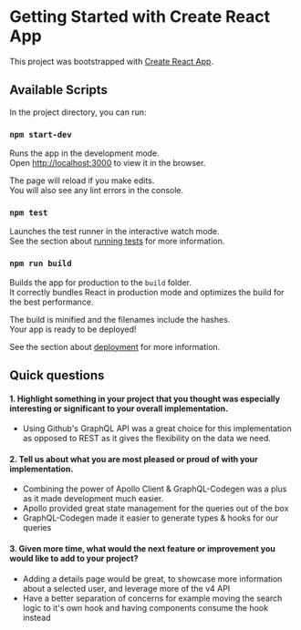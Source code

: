 # Getting Started with Create React App

This project was bootstrapped with [Create React App](https://github.com/facebook/create-react-app).

## Available Scripts

In the project directory, you can run:

### `npm start-dev`

Runs the app in the development mode.\
Open [http://localhost:3000](http://localhost:3000) to view it in the browser.

The page will reload if you make edits.\
You will also see any lint errors in the console.

### `npm test`

Launches the test runner in the interactive watch mode.\
See the section about [running tests](https://facebook.github.io/create-react-app/docs/running-tests) for more information.

### `npm run build`

Builds the app for production to the `build` folder.\
It correctly bundles React in production mode and optimizes the build for the best performance.

The build is minified and the filenames include the hashes.\
Your app is ready to be deployed!

See the section about [deployment](https://facebook.github.io/create-react-app/docs/deployment) for more information.

## Quick questions

#### 1. Highlight something in your project that you thought was especially interesting or significant to your overall implementation.
 - Using Github's GraphQL API was a great choice for this implementation as opposed to REST as it gives the flexibility on the data we need.

#### 2. Tell us about what you are most pleased or proud of with your implementation.
 - Combining the power of Apollo Client & GraphQL-Codegen was a plus as it made development much easier.
 - Apollo provided great state management for the queries out of the box
 - GraphQL-Codegen made it easier to generate types & hooks for our queries
 
#### 3. Given more time, what would the next feature or improvement you would like to add to your project?
 - Adding a details page would be great, to showcase more information about a selected user, and leverage more of the v4 API
 - Have a better separation of concerns for example moving the search logic to it's own hook and having components consume the hook instead



